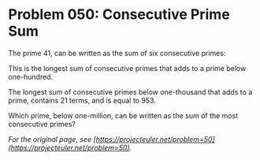 # Problem 050: Consecutive Prime Sum

The prime $41$, can be written as the sum of six consecutive primes:

This is the longest sum of consecutive primes that adds to a prime below one-hundred.

The longest sum of consecutive primes below one-thousand that adds to a prime, contains $21$ terms, and is equal to $953$.

Which prime, below one-million, can be written as the sum of the most consecutive primes?

*For the original page, see [https://projecteuler.net/problem=50](https://projecteuler.net/problem=50).*
